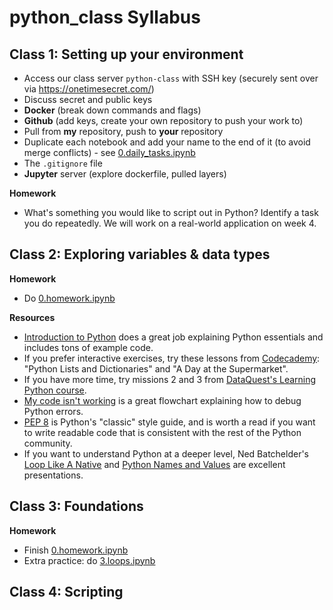 # python_class Syllabus

## Class 1: Setting up your environment 
* Access our class server `python-class` with SSH key (securely sent over via https://onetimesecret.com/)
 * Discuss secret and public keys
* **Docker** (break down commands and flags)
* **Github** (add keys, create your own repository to push your work to)
 * Pull from **my** repository, push to **your** repository
 * Duplicate each notebook and add your name to the end of it (to avoid merge conflicts) - see [0.daily_tasks.ipynb](https://github.com/josephinemho/python_class/blob/master/0.daily_tasks.ipynb)
 * The `.gitignore` file
* **Jupyter** server (explore dockerfile, pulled layers)

**Homework**
* What's something you would like to script out in Python? Identify a task you do repeatedly. We will work on a real-world application on week 4.


## Class 2: Exploring variables & data types

**Homework**
* Do [0.homework.ipynb](https://github.com/josephinemho/python_class/blob/master/0.homework.ipynb)

**Resources**
* [Introduction to Python](http://introtopython.org/) does a great job explaining Python essentials and includes tons of example code.
* If you prefer interactive exercises, try these lessons from [Codecademy](http://www.codecademy.com/en/tracks/python): "Python Lists and Dictionaries" and "A Day at the Supermarket".
* If you have more time, try missions 2 and 3 from [DataQuest's Learning Python course](https://www.dataquest.io/course/learning-python).
* [My code isn't working](http://www.tecoed.co.uk/uploads/1/4/2/4/14249012/624506_orig.png) is a great flowchart explaining how to debug Python errors.
* [PEP 8](https://www.python.org/dev/peps/pep-0008/) is Python's "classic" style guide, and is worth a read if you want to write readable code that is consistent with the rest of the Python community.
* If you want to understand Python at a deeper level, Ned Batchelder's [Loop Like A Native](http://nedbatchelder.com/text/iter.html) and [Python Names and Values](http://nedbatchelder.com/text/names1.html) are excellent presentations.

## Class 3: Foundations

**Homework**
* Finish [0.homework.ipynb](https://github.com/josephinemho/python_class/blob/master/0.homework.ipynb)
* Extra practice: do [3.loops.ipynb](https://github.com/josephinemho/python_class/blob/master/3.foundations/3.loops.ipynb)


## Class 4: Scripting

